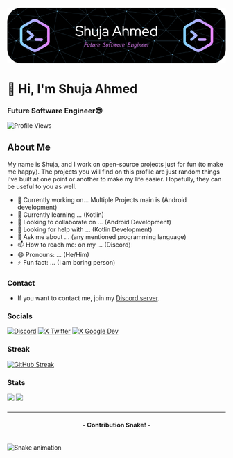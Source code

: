 <!--
**Shuja-Ahmed-Official/Shuja-Ahmed-Official** is a ✨ _special_ ✨ repository because its `README.md` (this file) appears on your GitHub profile.
-->

![Header](./github-header-image.png)

# 👋 Hi, I'm Shuja Ahmed
### Future Software Engineer😎
![Profile Views](https://komarev.com/ghpvc/?username=cool-dev-code)

## About Me
My name is Shuja, and I work on open-source projects just for fun (to make me happy).
The projects you will find on this profile are just random things I've built at one point or another to make my life easier.
Hopefully, they can be useful to you as well.

- 🔭 Currently working on... Multiple Projects main is (Android development)
- 🌱 Currently learning ... (Kotlin)
- 👯 Looking to collaborate on ... (Android Development)
- 🤔 Looking for help with ... (Kotlin Development)
- 💬 Ask me about ... (any mentioned programming language)
- 📫 How to reach me: on my ... (Discord)
- 😄 Pronouns: ... (He/Him)
- ⚡ Fun fact: ... (I am boring person)

### Contact
- If you want to contact me, join my [Discord server](https://discord.gg/9mjwNGJHWH).

### Socials
[![Discord](https://img.shields.io/badge/Discord-5865F2?style=for-the-badge&logo=discord&logoColor=white)](https://discord.gg/9mjwNGJHWH)
[![X Twitter](https://img.shields.io/badge/X%20Twitter-000000?style=for-the-badge&logo=X)](https://twitter.com/Shuja__Ahmed)
[![X Google Dev](https://img.shields.io/badge/Google%20Dev-ffffff?style=for-the-badge&logo=Google)](https://g.dev/ShujaAhmed)

[hidden]:[![Instagram](https://img.shields.io/badge/Instagram-833AB4?style=for-the-badge&logo=instagram&logoColor=white)](https://instagram.com/shuja_plays)
[hidden]:[![YouTube](https://img.shields.io/badge/Youtube-FF0000?style=for-the-badge&logo=youtube&logoColor=white)](https://youtube.com/@ShujaPlays)


### Streak
[![GitHub Streak](https://streak-stats.demolab.com?user=cool-dev-code&theme=tokyonight&border_radius=20)](https://git.io/streak-stats)

### Stats
<div>
  <img height="135px" src="https://github-readme-stats.vercel.app/api?username=cool-dev-code&theme=nord&show_icons=true&hide_title=true&hide_border=true&hide_rank=true&include_all_commits=true&count_private=true&line_height=21">
  <img height="135px" src="https://github-readme-stats.vercel.app/api/top-langs/?username=cool-dev-code&theme=nord&&hide_title=true&hide_border=true&layout=compact&langs_count=8">
</div>


###

---
<h4 align="center">- Contribution Snake! -</h4>
<br clear="both">
<img src="https://profile-readme-generator.com/assets/snake.svg" alt="Snake animation" />

###

